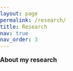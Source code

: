 ```yaml
---
layout: page
permalink: /research/
title: Research
nav: true
nav_order: 3
---
```


<strong>About my research</strong>


<head>
    <meta charset="UTF-8">
    <meta name="viewport" content="width=device-width, initial-scale=1.0">
    <title>Academic Semesters and Lectures</title>
    <style>
        body {
            margin: 0;
            padding: 0;
            width: 100%;
        }

        table {
            border-collapse: collapse;
            width: 100%;
            table-layout: fixed; /* Ensures consistent column widths */
            border: none;
        }
        th, td {
            border-top: none;
            border-bottom: none;
            padding: 10px;
            text-align: left;
            overflow-wrap: break-word; /* Helps with long text */
        }
        th {
            background-color: #f2f2f2;
        }
        td {
            border-left: none;
            border-right: none;
        }
    </style>
</head>
<body>

<div>
    <strong>Theses</strong>
    <table>
        <colgroup>
            <col style="width: 20%;">
            <col style="width: 80%;">
        </colgroup>
        <tbody>
            <tr>
				<td>06/2024</td>
				<td>"Elliptic Regularity Theory for the Robin Laplacian on Domains with an Exterior Cusp", Master's thesis in Mathematics at Heidelberg University under the supervision of <a href="https://www.uni-heidelberg.de/math/knuepfer/" target="_blank">Prof. Dr. H. Knüpfer</a></td>
			</tr>
			<tr>
				<td>08/2021</td>
				<td>"Nonlinear Electrodynamics and its Applications to Cosmology", Bachelor's thesis in Physics at Heidelberg University under the supervision of <a href="https://www.thphys.uni-heidelberg.de/~bartelmann/" target="_blank">Prof. Dr. M. Bartelmann</a></td>
			</tr>
		</tbody>
    </table>
</div>